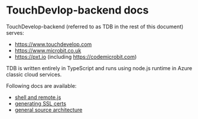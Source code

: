 # TouchDevlop-backend docs

TouchDevelop-backend (referred to as TDB in the rest of this document)
serves:
* https://www.touchdevelop.com
* https://www.microbit.co.uk
* https://pxt.io (including https://codemicrobit.com)

TDB is written entirely in TypeScript and runs using node.js runtime in Azure
classic cloud services.

Following docs are available:

* [shell and remote.js](deployment.md)
* [generating SSL certs](ssl.md)
* [general source architecture](map.md)


